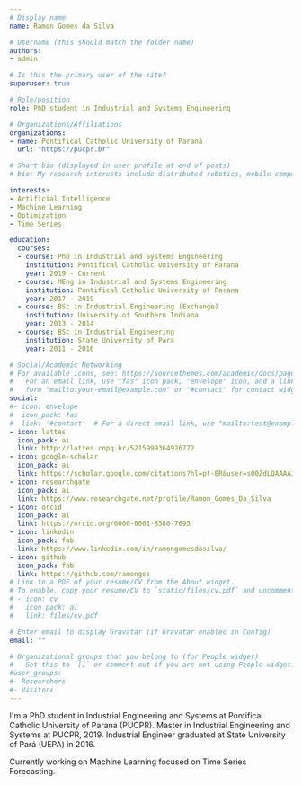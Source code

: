 ```yaml
---
# Display name
name: Ramon Gomes da Silva

# Username (this should match the folder name)
authors:
- admin

# Is this the primary user of the site?
superuser: true

# Role/position
role: PhD student in Industrial and Systems Engineering

# Organizations/Affiliations
organizations:
- name: Pontifical Catholic University of Paraná
  url: "https://pucpr.br"

# Short bio (displayed in user profile at end of posts)
# bio: My research interests include distributed robotics, mobile computing and programmable matter.

interests:
- Artificial Intelligence
- Machine Learning
- Optimization
- Time Series

education:
  courses:
  - course: PhD in Industrial and Systems Engineering
    institution: Pontifical Catholic University of Parana
    year: 2019 - Current
  - course: MEng in Industrial and Systems Engineering
    institution: Pontifical Catholic University of Parana
    year: 2017 - 2019
  - course: BSc in Industrial Engineering (Exchange)
    institution: University of Southern Indiana
    year: 2013 - 2014
  - course: BSc in Industrial Engineering
    institution: State University of Para
    year: 2011 - 2016

# Social/Academic Networking
# For available icons, see: https://sourcethemes.com/academic/docs/page-builder/#icons
#   For an email link, use "fas" icon pack, "envelope" icon, and a link in the
#   form "mailto:your-email@example.com" or "#contact" for contact widget.
social:
#- icon: envelope
#  icon_pack: fas
#  link: '#contact'  # For a direct email link, use "mailto:test@example.org".
- icon: lattes
  icon_pack: ai
  link: http://lattes.cnpq.br/5215999364926772
- icon: google-scholar
  icon_pack: ai
  link: https://scholar.google.com/citations?hl=pt-BR&user=s00ZdLQAAAAJ
- icon: researchgate
  icon_pack: ai
  link: https://www.researchgate.net/profile/Ramon_Gomes_Da_Silva
- icon: orcid
  icon_pack: ai
  link: https://orcid.org/0000-0001-8580-7695
- icon: linkedin
  icon_pack: fab
  link: https://www.linkedin.com/in/ramongomesdasilva/
- icon: github
  icon_pack: fab
  link: https://github.com/ramongss
# Link to a PDF of your resume/CV from the About widget.
# To enable, copy your resume/CV to `static/files/cv.pdf` and uncomment the lines below.
# - icon: cv
#   icon_pack: ai
#   link: files/cv.pdf

# Enter email to display Gravatar (if Gravatar enabled in Config)
email: ""

# Organizational groups that you belong to (for People widget)
#   Set this to `[]` or comment out if you are not using People widget.
#user_groups:
#- Researchers
#- Visitors
---
```


I'm a PhD student in Industrial Engineering and Systems at Pontifical Catholic University of Parana (PUCPR). Master in Industrial Engineering and Systems at PUCPR, 2019. Industrial Engineer graduated at State University of Pará (UEPA) in 2016. 

Currently working on Machine Learning focused on Time Series Forecasting.
